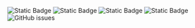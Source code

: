 ![Static Badge](https://img.shields.io/badge/blacklists-61-000000) ![Static Badge](https://img.shields.io/badge/blacklisted-2943292-cc0000) ![Static Badge](https://img.shields.io/badge/whitelisted-2253-00CC00) ![Static Badge](https://img.shields.io/badge/streaming_blacklist-28107-000000) ![GitHub issues](https://img.shields.io/github/issues/fabriziosalmi/blacklists)
